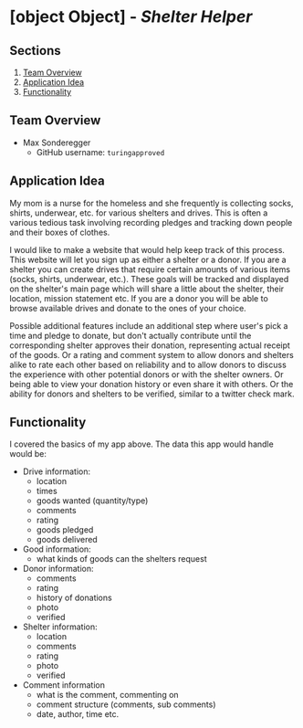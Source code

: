 # [object Object] - *Shelter Helper*

## Sections
1. [Team Overview](#team-overview)
2. [Application Idea](#application-idea)
3. [Functionality](#functionality)

## Team Overview

* Max Sonderegger
    * GitHub username: `turingapproved`


## Application Idea
My mom is a nurse for the homeless and she frequently is collecting socks, shirts, underwear, etc. for various shelters and drives. This is often a various tedious task involving recording pledges and tracking down people and their boxes of clothes. 

I would like to make a website that would help keep track of this process. This website will let you sign up as either a shelter or a donor. If you are a shelter you can create drives that require certain amounts of various items (socks, shirts, underwear, etc.). These goals will be tracked and displayed on the shelter's main page which will share a little about the shelter, their location, mission statement etc. If you are a donor you will be able to browse available drives and donate to the ones of your choice.

Possible additional features include an additional step where user's pick a time and pledge to donate, but don't actually contribute until the corresponding shelter approves their donation, representing actual receipt of the goods. Or a rating and comment system to allow donors and shelters alike to rate each other based on reliability and to allow donors to discuss the experience with other potential donors or with the shelter owners. Or being able to view your donation history or even share it with others. Or the ability for donors and shelters to be verified, similar to a twitter check mark.


## Functionality

I covered the basics of my app above. The data this app would handle would be:
* Drive information:
    * location
    * times
    * goods wanted (quantity/type)
    * comments
    * rating
    * goods pledged
    * goods delivered
* Good information:
    * what kinds of goods can the shelters request
* Donor information:
    * comments
    * rating
    * history of donations
    * photo
    * verified
* Shelter information:
    * location
    * comments
    * rating
    * photo
    * verified
* Comment information
    * what is the comment, commenting on
    * comment structure (comments, sub comments)
    * date, author, time etc.
